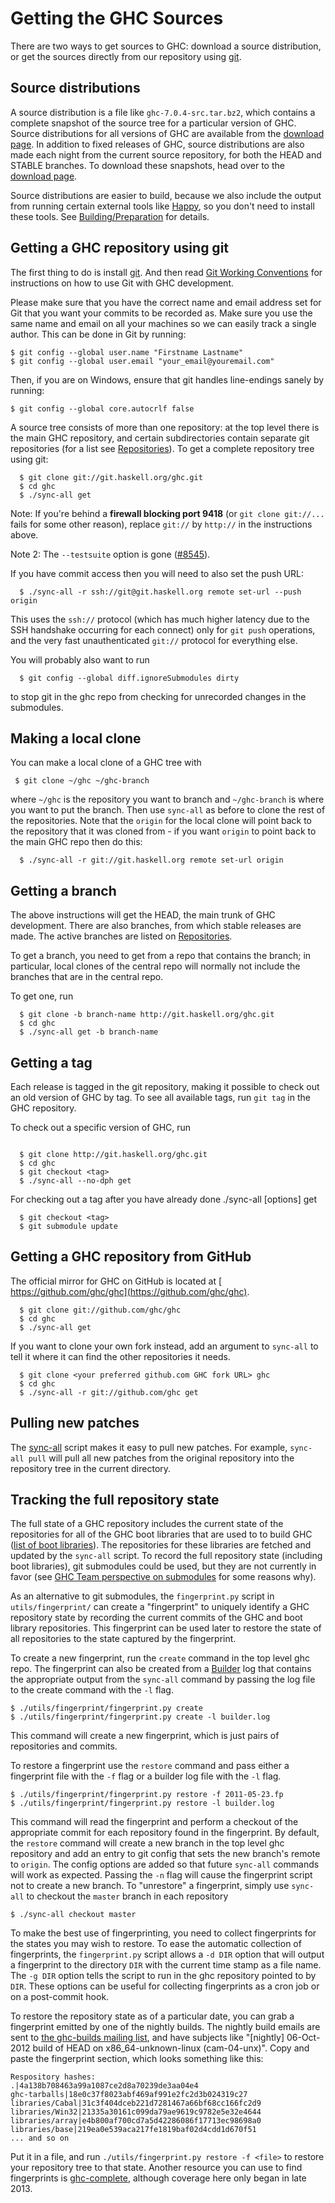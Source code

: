 # Getting the GHC Sources


There are two ways to get sources to GHC: download a source distribution, or get the sources directly from our repository using [ git](http://git-scm.com/).

## Source distributions


A source distribution is a file like `ghc-7.0.4-src.tar.bz2`, which contains a complete snapshot of the source tree for a particular version of GHC. Source distributions for all versions of GHC are available from the [download page](http://www.haskell.org/ghc/download).
In addition to fixed releases of GHC, source distributions are also made each night from the current source repository, for both the HEAD and STABLE branches. To download these snapshots, head over to the [download page](http://www.haskell.org/ghc/download).


Source distributions are easier to build, because we also include the output from running certain external tools like [ Happy](http://haskell.org/happy), so you don't need to install these tools. See [Building/Preparation](building/preparation) for details.

## Getting a GHC repository using git


The first thing to do is install [ git](http://git-scm.com/). And then read [Git Working Conventions](working-conventions/git) for instructions on how to use Git with GHC development.


Please make sure that you have the correct name and email address set for Git that you want your commits to be recorded as. Make sure you use the same name and email on all your machines so we can easily track a single author. This can be done in Git by running:

```wiki
$ git config --global user.name "Firstname Lastname"
$ git config --global user.email "your_email@youremail.com"
```


Then, if you are on Windows, ensure that git handles line-endings sanely by running:

```wiki
$ git config --global core.autocrlf false
```


A source tree consists of more than one repository: at the top level there is the main GHC repository, and certain subdirectories contain separate git repositories (for a list see [Repositories](repositories)). To get a complete repository tree using git:

```wiki
  $ git clone git://git.haskell.org/ghc.git
  $ cd ghc
  $ ./sync-all get
```


Note: If you're behind a **firewall blocking port 9418** (or `git clone git://...` fails for some other reason), replace `git://` by `http://` in the instructions above.


Note 2: The `--testsuite` option is gone ([\#8545](https://gitlab.haskell.org//ghc/ghc/issues/8545)).


If you have commit access then you will need to also set the push URL:

```wiki
  $ ./sync-all -r ssh://git@git.haskell.org remote set-url --push origin
```


This uses the `ssh://` protocol (which has much higher latency due to the SSH handshake occurring for each connect) only for `git push` operations, and the very fast unauthenticated `git://` protocol for everything else.


You will probably also want to run

```wiki
  $ git config --global diff.ignoreSubmodules dirty
```


to stop git in the ghc repo from checking for unrecorded changes in the submodules.

## Making a local clone


You can make a local clone of a GHC tree with

```wiki
 $ git clone ~/ghc ~/ghc-branch
```


where `~/ghc` is the repository you want to branch and `~/ghc-branch` is where you want to put the branch. Then use `sync-all` as before to clone the rest of the repositories.  Note that the `origin` for the local clone will point back to the repository that it was cloned from - if you want `origin` to point back to the main GHC repo then do this:

```wiki
  $ ./sync-all -r git://git.haskell.org remote set-url origin
```

## Getting a branch


The above instructions will get the HEAD, the main trunk of GHC development. There are also branches, from which stable releases are made. The active branches are listed on [Repositories](repositories).


To get a branch, you need to get from a repo that contains the branch; in particular, local clones of the central repo will normally not include the branches that are in the central repo.


To get one, run

```wiki
  $ git clone -b branch-name http://git.haskell.org/ghc.git
  $ cd ghc
  $ ./sync-all get -b branch-name
```

## Getting a tag


Each release is tagged in the git repository, making it possible to check out an old version of GHC by tag. To see all available tags, run `git tag` in the GHC repository.


To check out a specific version of GHC, run

```wiki

  $ git clone http://git.haskell.org/ghc.git
  $ cd ghc
  $ git checkout <tag>
  $ ./sync-all --no-dph get
```


For checking out a tag after you have already done ./sync-all \[options\] get

```wiki
  $ git checkout <tag>
  $ git submodule update
```

## Getting a GHC repository from GitHub


The official mirror for GHC on GitHub is located at [ https://github.com/ghc/ghc](https://github.com/ghc/ghc).

```wiki
  $ git clone git://github.com/ghc/ghc
  $ cd ghc
  $ ./sync-all get
```


If you want to clone your own fork instead, add an argument to `sync-all` to tell it where it can find the other repositories it needs.

```wiki
  $ git clone <your preferred github.com GHC fork URL> ghc
  $ cd ghc
  $ ./sync-all -r git://github.com/ghc get
```

## Pulling new patches


The [sync-all](building/sync-all) script makes it easy to pull new patches. For example, `sync-all pull` will pull all new patches from the original repository into the repository tree in the current directory.

## Tracking the full repository state


The full state of a GHC repository includes the current state of the repositories for all of the GHC boot libraries that are used to to build GHC ([list of boot libraries](repositories)). The repositories for these libraries are fetched and updated by the `sync-all` script. To record the full repository state (including boot libraries), git submodules could be used, but they are not currently in favor (see [GHC Team perspective on submodules](darcs-conversion#the-perspective-on-submodules) for some reasons why).


As an alternative to git submodules, the `fingerprint.py` script in `utils/fingerprint/` can create a "fingerprint" to uniquely identify a GHC repository state by recording the current commits of the GHC and boot library repositories. This fingerprint can be used later to restore the state of all repositories to the state captured by the fingerprint. 


To create a new fingerprint, run the `create` command in the top level ghc repo. The fingerprint can also be created from a [Builder](builder) log that contains the appropriate output from the `sync-all` command by passing the log file to the create command with the `-l` flag.

```wiki
$ ./utils/fingerprint/fingerprint.py create
$ ./utils/fingerprint/fingerprint.py create -l builder.log
```


This command will create a new fingerprint, which is just pairs of repositories and commits. 


To restore a fingerprint use the `restore` command and pass either a fingerprint file with the `-f` flag or a builder log file with the `-l` flag.

```wiki
$ ./utils/fingerprint/fingerprint.py restore -f 2011-05-23.fp
$ ./utils/fingerprint/fingerprint.py restore -l builder.log
```


This command will read the fingerprint and perform a checkout of the appropriate commit for each repository found in the fingerprint. By default, the `restore` command will create a new branch in the top level ghc repository and add an entry to git config that sets the new branch's remote to `origin`. The config options are added so that future `sync-all` commands will work as expected. Passing the `-n` flag will cause the fingerprint script not to create a new branch. To "unrestore" a fingerprint, simply use `sync-all` to checkout the `master` branch in each repository

```wiki
$ ./sync-all checkout master
```


To make the best use of fingerprinting, you need to collect fingerprints for the states you may wish to restore. To ease the automatic collection of fingerprints, the `fingerprint.py` script allows a `-d DIR` option that will output a fingerprint to the directory `DIR` with the current time stamp as a file name. The `-g DIR` option tells the script to run in the ghc repository pointed to by `DIR`. These options can be useful for collecting fingerprints as a cron job or on a post-commit hook.


To restore the repository state as of a particular date, you can grab a fingerprint emitted by one of the nightly builds.  The nightly build emails are sent to [ the ghc-builds mailing list](http://www.haskell.org/pipermail/ghc-builds/), and have subjects like "\[nightly\] 06-Oct-2012 build of HEAD on x86_64-unknown-linux (cam-04-unx)".  Copy and paste the fingerprint section, which looks something like this:

```wiki
Respository hashes:
.|4a138b708463a99a1087ce2d8a70239de3aa04e4
ghc-tarballs|18e0c37f8023abf469af991e2fc2d3b024319c27
libraries/Cabal|31c3f404dceb221d7281467a66bf68cc166fc2d9
libraries/Win32|21335a30161c099da79ae9619c9782e5e32e4644
libraries/array|e4b800af700cd7a5d42286086f17713ec98698a0
libraries/base|219ea0e539aca217fe1819baf02d4cdd1d670f51
... and so on
```


Put it in a file, and run `./utils/fingerprint.py restore -f <file>` to restore your repository tree to that state. Another resource you can use to find fingerprints is [ ghc-complete](https://github.com/nomeata/ghc-complete), although coverage here only began in late 2013.
